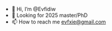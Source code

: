 - 👋 Hi, I’m @Evfidiw
- 👀 Looking for 2025 master/PhD
- 📫 How to reach me evfxie@gmail.com

<!---
Evfidiw/Evfidiw is a ✨ special ✨ repository because its `README.md` (this file) appears on your GitHub profile.
You can click the Preview link to take a look at your changes.
--->
